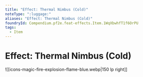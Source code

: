 ```yaml
---
title: "Effect: Thermal Nimbus (Cold)"
noteType: ":luggage:"
aliases: "Effect: Thermal Nimbus (Cold)"
foundryId: Compendium.pf2e.feat-effects.Item.1WqXbwhfT1f6OrPU
tags:
  - Item
---
```


# Effect: Thermal Nimbus (Cold)
![[icons-magic-fire-explosion-flame-blue.webp|150 lp right]]
